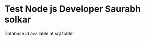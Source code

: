 <h1>Test Node js Developer Saurabh solkar</h1>


<p>Database id available at sql folder</p>
<p></p>

